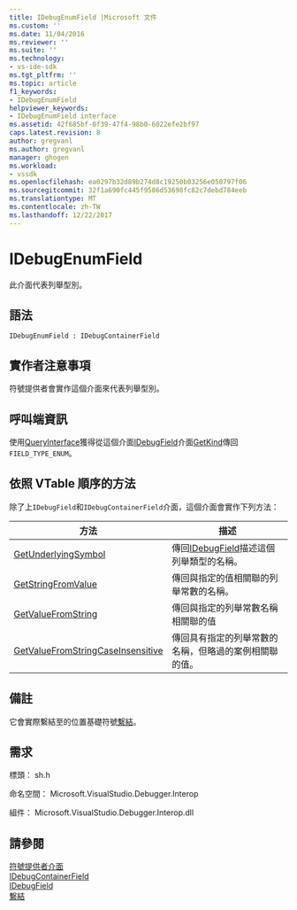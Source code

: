 ```yaml
---
title: IDebugEnumField |Microsoft 文件
ms.custom: ''
ms.date: 11/04/2016
ms.reviewer: ''
ms.suite: ''
ms.technology:
- vs-ide-sdk
ms.tgt_pltfrm: ''
ms.topic: article
f1_keywords:
- IDebugEnumField
helpviewer_keywords:
- IDebugEnumField interface
ms.assetid: 42f685bf-0f39-47f4-98b0-6022efe2bf97
caps.latest.revision: 8
author: gregvanl
ms.author: gregvanl
manager: ghogen
ms.workload:
- vssdk
ms.openlocfilehash: ea0297b32d89b274d8c19250b03256e050797f06
ms.sourcegitcommit: 32f1a690fc445f9586d53698fc82c7debd784eeb
ms.translationtype: MT
ms.contentlocale: zh-TW
ms.lasthandoff: 12/22/2017
---
```

# <a name="idebugenumfield"></a>IDebugEnumField
此介面代表列舉型別。  
  
## <a name="syntax"></a>語法  
  
```  
IDebugEnumField : IDebugContainerField  
```  
  
## <a name="notes-for-implementers"></a>實作者注意事項  
 符號提供者會實作這個介面來代表列舉型別。  
  
## <a name="notes-for-callers"></a>呼叫端資訊  
 使用[QueryInterface](/cpp/atl/queryinterface)獲得從這個介面[IDebugField](../../../extensibility/debugger/reference/idebugfield.md)介面[GetKind](../../../extensibility/debugger/reference/idebugfield-getkind.md)傳回`FIELD_TYPE_ENUM`。  
  
## <a name="methods-in-vtable-order"></a>依照 VTable 順序的方法  
 除了上`IDebugField`和`IDebugContainerField`介面，這個介面會實作下列方法：  
  
|方法|描述|  
|------------|-----------------|  
|[GetUnderlyingSymbol](../../../extensibility/debugger/reference/idebugenumfield-getunderlyingsymbol.md)|傳回[IDebugField](../../../extensibility/debugger/reference/idebugfield.md)描述這個列舉類型的名稱。|  
|[GetStringFromValue](../../../extensibility/debugger/reference/idebugenumfield-getstringfromvalue.md)|傳回與指定的值相關聯的列舉常數的名稱。|  
|[GetValueFromString](../../../extensibility/debugger/reference/idebugenumfield-getvaluefromstring.md)|傳回與指定的列舉常數名稱相關聯的值|  
|[GetValueFromStringCaseInsensitive](../../../extensibility/debugger/reference/idebugenumfield-getvaluefromstringcaseinsensitive.md)|傳回具有指定的列舉常數的名稱，但略過的案例相關聯的值。|  
  
## <a name="remarks"></a>備註  
 它會實際繫結至的位置基礎符號[繫結](../../../extensibility/debugger/reference/idebugbinder-bind.md)。  
  
## <a name="requirements"></a>需求  
 標頭： sh.h  
  
 命名空間： Microsoft.VisualStudio.Debugger.Interop  
  
 組件： Microsoft.VisualStudio.Debugger.Interop.dll  
  
## <a name="see-also"></a>請參閱  
 [符號提供者介面](../../../extensibility/debugger/reference/symbol-provider-interfaces.md)   
 [IDebugContainerField](../../../extensibility/debugger/reference/idebugcontainerfield.md)   
 [IDebugField](../../../extensibility/debugger/reference/idebugfield.md)   
 [繫結](../../../extensibility/debugger/reference/idebugbinder-bind.md)